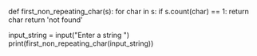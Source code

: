 def first_non_repeating_char(s):
    for char in s:
        if s.count(char) == 1:
            return char
    return 'not found'


input_string = input("Enter a string ")
print(first_non_repeating_char(input_string))
